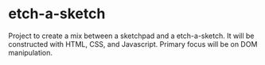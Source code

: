 # etch-a-sketch

Project to create a mix between a sketchpad and a etch-a-sketch. It will be constructed with HTML, CSS, and Javascript. Primary focus will be on DOM manipulation.